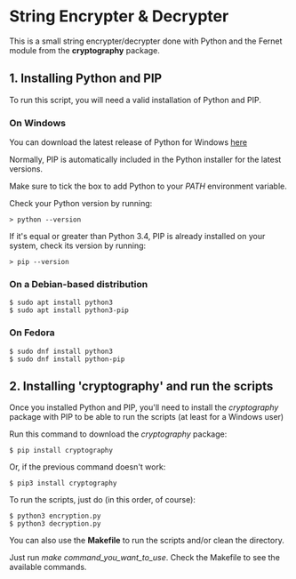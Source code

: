 # String Encrypter & Decrypter

This is a small string encrypter/decrypter done with Python and the Fernet module from the **cryptography** package.

## 1. Installing Python and PIP

To run this script, you will need a valid installation of Python and PIP.

### On Windows

You can download the latest release of Python for Windows [here](https://www.python.org/downloads/)

Normally, PIP is automatically included in the Python installer for the latest versions.

Make sure to tick the box to add Python to your *PATH* environment variable.

Check your Python version by running:
```
> python --version
```
If it's equal or greater than Python 3.4, PIP is already installed on your system, check its version by running:
```
> pip --version
```

### On a Debian-based distribution
```
$ sudo apt install python3
$ sudo apt install python3-pip
```

### On Fedora
```
$ sudo dnf install python3
$ sudo dnf install python-pip
```

## 2. Installing 'cryptography' and run the scripts

Once you installed Python and PIP, you'll need to install the *cryptography* package with PIP to be able to run the scripts (at least for a Windows user)

Run this command to download the *cryptography* package:
```
$ pip install cryptography
```
Or, if the previous command doesn't work:
```
$ pip3 install cryptography
```

To run the scripts, just do (in this order, of course):
```
$ python3 encryption.py
$ python3 decryption.py
```

You can also use the **Makefile** to run the scripts and/or clean the directory.

Just run *make command_you_want_to_use*. Check the Makefile to see the available commands.